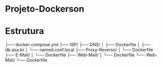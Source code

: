 # Projeto-Dockerson

# Estrutura

├── docker-compose.yml
├── ISP/
    ├── DNS/
    │   ├── Dockerfile
    │   ├── db.asa.br
    │   └── named.conf.local
    ├── Proxy-Reverso/
    │   └── Dockerfile
    ├── E-Mail/
    │   └── Dockerfile
    ├── Web-Mail/
    │   └── Dockerfile
    └── Web-Mail/
        └── Dockerfile

